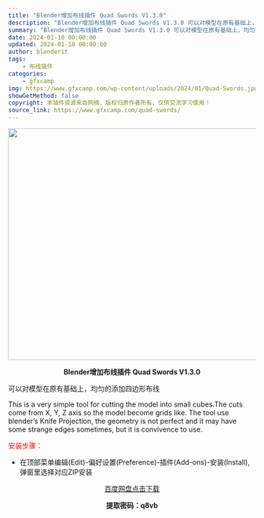 ```yaml
---
title: "Blender增加布线插件 Quad Swords V1.3.0"
description: "Blender增加布线插件 Quad Swords V1.3.0 可以对模型在原有基础上，均匀的添加四边形布线 This is a very simple tool for cutting the m..."
summary: "Blender增加布线插件 Quad Swords V1.3.0 可以对模型在原有基础上，均匀的添加四边形布线 This is a very simple tool for cutting the m..."
date: 2024-01-18 00:00:00
updated: 2024-01-18 00:00:00
author: blenderit
tags: 
    - 布线插件
categories:
    - gfxcamp
img: https://www.gfxcamp.com/wp-content/uploads/2024/01/Quad-Swords.jpg
showGetMethod: false
copyright: 本插件资源来自网络，版权归原作者所有，仅供交流学习使用！
source_link: https://www.gfxcamp.com/quad-swords/
---
```

<div><p><img decoding="async" class="aligncenter size-full wp-image-117899" src="https://www.gfxcamp.com/wp-content/uploads/2024/01/Quad-Swords.jpg" data-src="https://www.gfxcamp.com/wp-content/uploads/2024/01/Quad-Swords.jpg" alt="" width="640" height="472" data-srcset="https://www.gfxcamp.com/wp-content/uploads/2024/01/Quad-Swords.jpg 640w, https://www.gfxcamp.com/wp-content/uploads/2024/01/Quad-Swords-150x111.jpg 150w" data-sizes="(max-width: 640px) 100vw, 640px"></p><p style="text-align: center;"><strong>Blender增加布线插件 Quad Swords V1.3.0</strong></p><p data-pm-slice="1 1 []">可以对模型在原有基础上，均匀的添加四边形布线</p><p data-pm-slice="1 1 []">This is a very simple tool for cutting the model into small cubes.The cuts come from X, Y, Z axis so the model become grids like. The tool use blender’s Knife Projection, the geometry is not perfect and it may have some strange edges sometimes, but it is convivence to use.</p><p><span style="color: #ff0000;">安装步骤：</span></p><ul>
<li>在顶部菜单编辑(Edit)-偏好设置(Preference)-插件(Add-ons)-安装(Install),弹窗里选择对应ZIP安装</li>
</ul><p style="text-align: center;"><a class="maxbutton-3 maxbutton maxbutton-baidu" target="_blank" rel="noopener" href="https://pan.baidu.com/s/1rhl6qKGD3dVi9Q7SbQjRYA?pwd=q8vb"><span class="mb-text">百度网盘点击下载</span></a></p><p style="text-align: center;"><strong>提取密码：q8vb</strong></p></div>